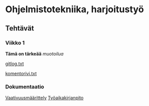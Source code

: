 # Ohjelmistotekniika, harjoitustyö
## Tehtävät
### Viikko 1
**Tämä on tärkeää** _muotoilua_

[gitlog.txt](https://github.com/HYTApio/ot-harjoitustyo/blob/master/laskarit/viikko1/gitlog.txt)

[komentorivi.txt](https://github.com/HYTApio/ot-harjoitustyo/blob/master/laskarit/viikko1/komentorivi.txt)

### Dokumentaatio ###
[Vaativuusmäärittely](https://github.com/HYTApio/ot-harjoitustyo/blob/master/dokumentaatio/vaatimusmaarittely.md)
[Työaikakirjanpito](https://github.com/HYTApio/ot-harjoitustyo/blob/master/dokumentaatio/tuntikirjanpito.md)
